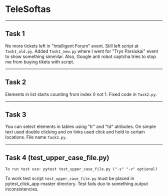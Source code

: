 # TeleSoftas

----
Task 1
----

No more tickets left in "Intelligent Forum" event. Still left script at `Task1_old.py`. Added `Task1_new.py` where I went for "Trys Parsiukai" event to show something simmilar. Also, Google anti robot captcha tries to stop me from buying tikets with script.

----
Task 2
----

Elements in list starts counting from index 0 not 1. Fixed code in `Task2.py`.

----
Task 3
----

You can select elements in tables using "tr" and  "td" atributes. On simple text used double clicking and on links used click and hold to certain locations. File name `Task3.py`.

----
Task 4 (test_upper_case_file.py) 
----
```commandline
To run test use: pytest test_upper_case_file.py ("-s" "-v" optional)
```
To work test script `test_upper_case_file.py` must be placed in pytest_click_app-master directory. 
Test fails duo to something.output inconsistencies.
	
